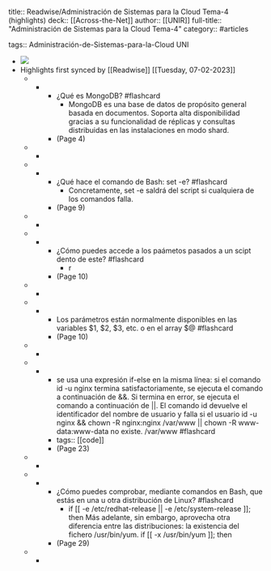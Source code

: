 title:: Readwise/Administración de Sistemas para la Cloud Tema-4 (highlights)
deck:: [[Across-the-Net]]
author:: [[UNIR]]
full-title:: "Administración de Sistemas para la Cloud Tema-4"
category:: #articles

tags:: Administración-de-Sistemas-para-la-Cloud UNI

- ![](https://readwise-assets.s3.amazonaws.com/media/uploaded_book_covers/profile_22942/078b3e08-d0f7-4a89-a8d3-db59beea9618.jpg)
- Highlights first synced by [[Readwise]] [[Tuesday, 07-02-2023]]
	- -
		- ¿Qué es MongoDB? #flashcard
			- MongoDB es una base de datos de propósito general basada en documentos. Soporta alta disponibilidad gracias a su funcionalidad de réplicas y consultas distribuidas en las  instalaciones  en  modo  shard.
		- (Page 4)
	- -
	- -
		- ¿Qué hace el comando de Bash: set -e? #flashcard
			- Concretamente, set -e saldrá del script si cualquiera de los comandos falla.
		- (Page 9)
	- -
	- -
		- ¿Cómo puedes accede a los paámetos pasados a un scipt dento de este? #flashcard
			- r
		- (Page 10)
	- -
	- -
		- Los parámetros están normalmente disponibles en las variables $1, $2, $3, etc. o en el array $@ #flashcard
		- (Page 10)
	- -
	- -
		- se usa una expresión if-else en la misma línea: si el comando id -u nginx termina satisfactoriamente, se ejecuta el comando a continuación de &&. Si termina en error, se ejecuta el comando a continuación de ||. El comando id devuelve el identificador del nombre de usuario y falla si el usuario id -u nginx && chown -R nginx:nginx /var/www || chown -R www-data:www-data no existe. /var/www #flashcard
		- tags:: [[code]]
		- (Page 23)
	- -
	- -
		- ¿Cómo puedes comprobar, mediante comandos en Bash, que estás en una u otra distribución de Linux? #flashcard
			- if [[ -e /etc/redhat-release || -e /etc/system-release ]]; then Más  adelante,  sin  embargo,  aprovecha  otra  diferencia  entre  las  distribuciones:  la existencia del fichero /usr/bin/yum. if [[ -x /usr/bin/yum ]]; then
		- (Page 29)
	- -